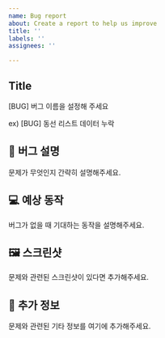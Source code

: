 ```yaml
---
name: Bug report
about: Create a report to help us improve
title: ''
labels: ''
assignees: ''

---
```


## Title

[BUG] 버그 이름을 설정해 주세요

ex) [BUG] 동선 리스트 데이터 누락

## **🦠 버그 설명**

문제가 무엇인지 간략히 설명해주세요.

## **💻 예상 동작**

버그가 없을 때 기대하는 동작을 설명해주세요.

## **🖼️ 스크린샷**

문제와 관련된 스크린샷이 있다면 추가해주세요.

## **📑 추가 정보**

문제와 관련된 기타 정보를 여기에 추가해주세요.

